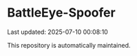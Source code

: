 # BattleEye-Spoofer

Last updated: 2025-07-10 00:08:10

This repository is automatically maintained.
